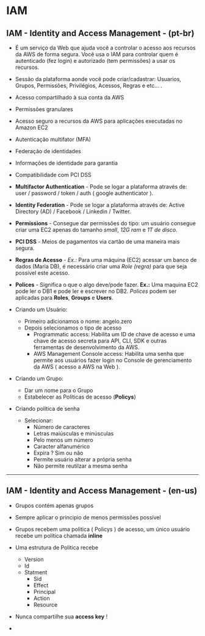 # IAM

## IAM - Identity and Access Management - (pt-br)

- É um serviço da Web que ajuda você a controlar o acesso aos recursos da AWS de forma segura. Você usa o IAM para controlar quem é autenticado (fez login) e autorizado (tem permissões) a usar os recursos.

- Sessão da plataforma aonde você pode criar/cadastrar: Usuarios, Grupos, Permissões, Privilégios, Acessos, Regras e etc... .

- Acesso compartilhado à sua conta da AWS

- Permissões granulares

- Acesso seguro a recursos da AWS para aplicações executadas no Amazon EC2

- Autenticação multifator (MFA)

- Federação de identidades

- Informações de identidade para garantia

- Compatibilidade com PCI DSS

- **Multifactor Authentication** - Pode se logar a plataforma através de: user / password / token / auth ( google authenticator ).

- **Identity Federation** - Pode se logar a plataforma através de: Active Directory (AD) / Facebook / Linkedin / Twitter.

- **Permissions** - Consegue dar permissões do tipo: um usuário consegue criar uma EC2 apenas do tamanho *small*, *12G ram* e *1T de disco*.

- **PCI DSS** - Meios de pagamentos via cartão de uma maneira mais segura.

- **Regras de Acesso** - *Ex.:* Para uma máquina (EC2) acessar um banco de dados (Maria DB), é necessário criar uma *Role (regra)* para que seja possível este acesso.

- **Polices** - Significa o que o algo deve/pode fazer. **Ex.:** Uma maquina EC2 pode ler o DB1 e pode ler e escrever no DB2. *Polices* podem ser aplicadas para **Roles**, **Groups** e **Users**.

- Criando um Usuário:
    - Primeiro adicionamos o nome: angelo.zero
    - Depois selecionamos o tipo de acesso
        - Programmatic access: Habilita um ID de chave de acesso e uma chave de acesso secreta para API, CLI, SDK e outras ferramentas de desenvolvimento da AWS.
        - AWS Management Console access: Habilita uma senha que permite aos usuários fazer login no Console de gerenciamento da AWS ( acesso a AWS na Web ).

- Criando um Grupo:
    - Dar um nome para o Grupo
    - Estabelecer as Politicas de acesso (**Policys**)

- Criando política de senha
    - Selecionar:
        - Número de caracteres
        - Letras maiúsculas e minúsculas
        - Pelo menos um número
        - Caracter alfanumérico
        - Expira ? Sim ou não
        - Permite usuário alterar a própria senha
        - Não permite reutilzar a mesma senha

---

## IAM - Identity and Access Management - (en-us)

- Grupos contém apenas grupos 

- Sempre aplicar o principio de menos permissões possível

-  Grupos recebem uma politica ( Policys ) de acesso, um único usuário recebe um política chamada **inline**

- Uma estrutura de Politica recebe
    - Version
    - Id
    - Statment
        - Sid
        - Effect
        - Principal
        - Action
        - Resource

- Nunca compartilhe sua **access key** !

-  